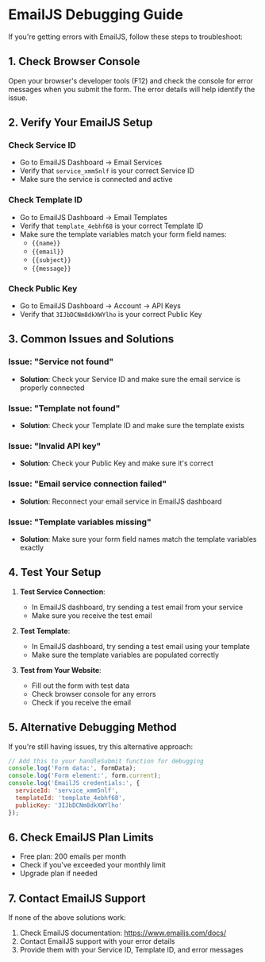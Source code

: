 # EmailJS Debugging Guide

If you're getting errors with EmailJS, follow these steps to troubleshoot:

## 1. Check Browser Console

Open your browser's developer tools (F12) and check the console for error messages when you submit the form. The error details will help identify the issue.

## 2. Verify Your EmailJS Setup

### Check Service ID
- Go to EmailJS Dashboard → Email Services
- Verify that `service_xmm5nlf` is your correct Service ID
- Make sure the service is connected and active

### Check Template ID
- Go to EmailJS Dashboard → Email Templates
- Verify that `template_4ebhf68` is your correct Template ID
- Make sure the template variables match your form field names:
  - `{{name}}`
  - `{{email}}`
  - `{{subject}}`
  - `{{message}}`

### Check Public Key
- Go to EmailJS Dashboard → Account → API Keys
- Verify that `3IJbDCNm8dkXWYlho` is your correct Public Key

## 3. Common Issues and Solutions

### Issue: "Service not found"
- **Solution**: Check your Service ID and make sure the email service is properly connected

### Issue: "Template not found"
- **Solution**: Check your Template ID and make sure the template exists

### Issue: "Invalid API key"
- **Solution**: Check your Public Key and make sure it's correct

### Issue: "Email service connection failed"
- **Solution**: Reconnect your email service in EmailJS dashboard

### Issue: "Template variables missing"
- **Solution**: Make sure your form field names match the template variables exactly

## 4. Test Your Setup

1. **Test Service Connection**:
   - In EmailJS dashboard, try sending a test email from your service
   - Make sure you receive the test email

2. **Test Template**:
   - In EmailJS dashboard, try sending a test email using your template
   - Make sure the template variables are populated correctly

3. **Test from Your Website**:
   - Fill out the form with test data
   - Check browser console for any errors
   - Check if you receive the email

## 5. Alternative Debugging Method

If you're still having issues, try this alternative approach:

```javascript
// Add this to your handleSubmit function for debugging
console.log('Form data:', formData);
console.log('Form element:', form.current);
console.log('EmailJS credentials:', {
  serviceId: 'service_xmm5nlf',
  templateId: 'template_4ebhf68',
  publicKey: '3IJbDCNm8dkXWYlho'
});
```

## 6. Check EmailJS Plan Limits

- Free plan: 200 emails per month
- Check if you've exceeded your monthly limit
- Upgrade plan if needed

## 7. Contact EmailJS Support

If none of the above solutions work:
1. Check EmailJS documentation: https://www.emailjs.com/docs/
2. Contact EmailJS support with your error details
3. Provide them with your Service ID, Template ID, and error messages 